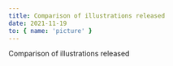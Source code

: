 ```yaml
---
title: Comparison of illustrations released
date: 2021-11-19
to: { name: 'picture' }
---
```


<nuxt-link to="../picture/">Comparison of illustrations </nuxt-link> released
